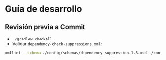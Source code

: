 # Guía de desarrollo

## Revisión previa a Commit
- `./gradlew checkAll`
- Validar `dependency-check-suppressions.xml`:
```bash
xmllint --schema ./config/schemas/dependency-suppression.1.3.xsd ./config/dependency-check-suppressions.xml
